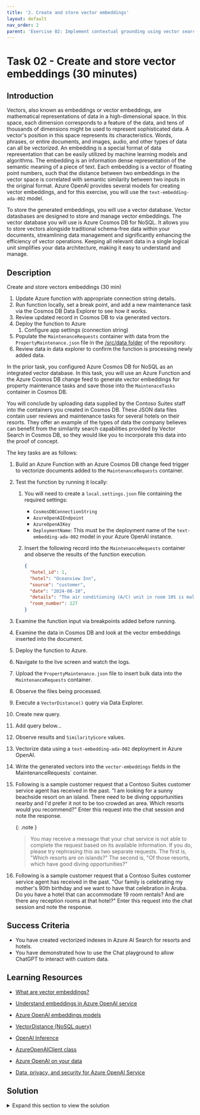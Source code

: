 ```yaml
---
title: '2. Create and store vector embeddings'
layout: default
nav_order: 2
parent: 'Exercise 02: Implement contextual grounding using vector search in Azure Cosmos DB for NoSQL'
---
```


# Task 02 - Create and store vector embeddings (30 minutes)

## Introduction

Vectors, also known as embeddings or vector embeddings, are mathematical representations of data in a high-dimensional space. In this space, each dimension corresponds to a feature of the data, and tens of thousands of dimensions might be used to represent sophisticated data. A vector's position in this space represents its characteristics. Words, phrases, or entire documents, and images, audio, and other types of data can all be vectorized. An embedding is a special format of data representation that can be easily utilized by machine learning models and algorithms. The embedding is an information dense representation of the semantic meaning of a piece of text. Each embedding is a vector of floating point numbers, such that the distance between two embeddings in the vector space is correlated with semantic similarity between two inputs in the original format. Azure OpenAI provides several models for creating vector embeddings, and for this exercise, you will use the `text-embedding-ada-002` model.

To store the generated embeddings, you will use a vector database. Vector datasbases are designed to store and manage vector embeddings. The vector database you will use is Azure Cosmos DB for NoSQL. It allows you to store vectors alongside traditional schema-free data within your documents, streamlining data management and significantly enhancing the efficiency of vector operations. Keeping all relevant data in a single logical unit simplifies your data architecture, making it easy to understand and manage.

## Description

Create and store vectors embeddings (30 min)

   1. Update Azure function with appropriate connection string details.
   2. Run function locally, set a break point, and add a new maintenance task via the Cosmos DB Data Explorer to see how it works.
   3. Review updated record in Cosmos DB to via generated vectors.
   4. Deploy the function to Azure
      1. Configure app settings (connection string)
   5. Populate the `MaintenanceRequests` container with data from the `PropertyMaintenance.json` file in the [/src/data folder](https://github.com/microsoft/TechExcel-Integrating-Azure-PaaS-and-AI-Services-for-AI-Design-Wins/tree/main/src/data) of the repository.
   6. Review data in data explorer to confirm the function is processing newly added data.

In the prior task, you configured Azure Cosmos DB for NoSQL as an integrated vector database. In this task, you will use an Azure Function and the Azure Cosmos DB change feed to generate vector embeddings for property maintenance tasks and save those into the `MaintenaceTasks` container in Cosmos DB.

You will conclude by uploading data supplied by the Contoso Suites staff into the containers you created in Cosmos DB. These JSON data files contain user reviews and maintenance tasks for several hotels on their resorts. They offer an example of the types of data the company believes can benefit from the similarity search capabilities provided by Vector Search in Cosmos DB, so they would like you to incorporate this data into the proof of concept.

The key tasks are as follows:

1. Build an Azure Function with an Azure Cosmos DB change feed trigger to vectorize documents added to the `MaintenanceRequests` container.
2. Test the function by running it locally:
   1. You will need to create a `local.settings.json` file containing the required settings:
      - `CosmosDBConnectionString`
      - `AzureOpenAIEndpoint`
      - `AzureOpenAIKey`
      - `DeploymentName`: This must be the deployment name of the `text-embedding-ada-002` model in your Azure OpenAI instance.
   2. Insert the following record into the `MaintenanceRequests` container and observe the results of the function execution.

        ```json
        {
          "hotel_id": 1, 
          "hotel": "Oceanview Inn",
          "source": "customer",
          "date": "2024-08-10",
          "details": "The air conditioning (A/C) unit in room 105 is malfunctioning and making a loud noise. Customer will be out of the room between noon and 2 PM. This needs immediate maintenance attention.",
          "room_number": 227
        }
        ```

3. Examine the function input via breakpoints added before running.
4. Examine the data in Cosmos DB and look at the vector embeddings inserted into the document.
5. Deploy the function to Azure.
6. Navigate to the live screen and watch the logs.
7. Upload the `PropertyMaintenance.json` file to insert bulk data into the `MaintenanceRequests` container.
8. Observe the files being processed.
9.  Execute a `VectorDistance()` query via Data Explorer.
   1.  Create new query.
   2.  Add query below...
   3.  Observe results and `SimilarityScore` values.


3. Vectorize data using a `text-embedding-ada-002` deployment in Azure OpenAI.
4. Write the generated vectors into the `vector-embeddings` fields in the MaintenanceRequests` container.


2. Following is a sample customer request that a Contoso Suites customer service agent has received in the past. "I am looking for a sunny beachside resort on an island. There need to be diving opportunities nearby and I'd prefer it not to be too crowded an area. Which resorts would you recommend?" Enter this request into the chat session and note the response.

    {: .note }
    > You may receive a message that your chat service is not able to complete the request based on its available information. If you do, please try rephrasing this as two separate requests. The first is, "Which resorts are on islands?" The second is, "Of those resorts, which have good diving opportunities?"

3. Following is a sample customer request that a Contoso Suites customer service agent has received in the past. "Our family is celebrating my mother's 90th birthday and we want to have that celebration in Aruba. Do you have a hotel that can accommodate 19 room rentals? And are there any reception rooms at that hotel?" Enter this request into the chat session and note the response.

## Success Criteria

- You have created vectorized indexes in Azure AI Search for resorts and hotels.
- You have demonstrated how to use the Chat playground to allow ChatGPT to interact with custom data.

## Learning Resources

- [What are vector embeddings?](https://learn.microsoft.com/azure/cosmos-db/gen-ai/vector-embeddings)
- [Understand embeddings in Azure OpenAI service](https://learn.microsoft.com/azure/ai-services/openai/concepts/understand-embeddings)
- [Azure OpenAI embeddings models](https://learn.microsoft.com/azure/ai-services/openai/concepts/models#embeddings-models)
- [VectorDistance (NoSQL query)](https://learn.microsoft.com/azure/cosmos-db/nosql/query/vectordistance)

- [OpenAI Inference](https://learn.microsoft.com/dotnet/api/overview/azure/ai.openai-readme?view=azure-dotnet-preview)
- [AzureOpenAIClient class](https://learn.microsoft.com/dotnet/api/azure.ai.openai.azureopenaiclient?view=azure-dotnet-preview)


- [Azure OpenAI on your data](https://learn.microsoft.com/azure/ai-services/openai/concepts/use-your-data)
- [Data, privacy, and security for Azure OpenAI Service](https://learn.microsoft.com/legal/cognitive-services/openai/data-privacy)

## Solution

<details markdown="block">
<summary>Expand this section to view the solution</summary>


- The steps to run the function...
  
  - In VS Code, open a new terminal and install the `Azure.AI.OpenAI` library.
  
      ```azurecli
      dotnet add package Azure.AI.OpenAI --prerelease
      dotnet add package OpenAI --prerelease
      dotnet add package Microsoft.Azure.Functions.Worker.Extensions.CosmosDB
      ```

    - To run the function app locally, you must create a `local.settings.json` file in the `ContosoSuitesVectorizationFunction` directory and add the following content, replacing the bracketed tokens with values for your environment.

        ```json
        {
          "IsEncrypted": false,
          "Values": {
            "AzureWebJobsStorage": "",
            "FUNCTIONS_WORKER_RUNTIME": "dotnet-isolated",
            "CosmosDBConnectionString": "[YOUR_COSMOS_DB_CONNECTION_STRING]",
            "AzureOpenAIEndpont": "[YOUR_AZURE_OPENAI_ENDPOINT]",
            "AzureOpenAIKey": "[YOUR_AZURE_OPENAI_KEY]",
            "DeploymentName": "text-embedding-ada-002"
          }
        }
        ```
  

- The steps to generate vector embeddings using Azure OpenAI are:
  - Navigate the your Azure OpenAI resource in the [Azure portal](https://portal.azure.com/).
  - Expand the **Resource Management** menu item in the left-hand menu and select **Keys and Endpoint**.
  - Copy the **Endpoint** and **KEY 1** values.
  - 
  - 
- The steps to add a data source in the Chat playground are:
  - Navigate to the Chat tab in Azure AI Studio.
  - Select the "Add your data" tab from the Assistant setup page.
  - Select the **Add a data source** button.

    ![Add a data source](../../media/Solution/0202_AddDataSource.png)

  - In the modal dialog, choose "Azure Blob Storage" from the data source drop-down list.
    - CORS will need to be enabled for the storage account. You may do this from within the dialog, as long as you have appropriate permissions on the storage account.
  - Select the storage account you created and the `contoso-suites` storage container.
  - Choose the Azure AI Search resource you created.
  - The index name can be something simple, such as "resorts" and the Indexer schedule can be set to Once.
  - Select the "Add vector search to this search resource" option and choose your `text-embedding-ada-002` deployment from the drop-down list.

    ![Select the data source](../../media/Solution/0202_SelectDataSource.png)

    Be sure that you select the "I acknowledge that connecting to an Azure AI Search account will incur usage to my account." checkbox once it appears. It will appear after you have selected your storage account.

    ![Acknowledge that connecting to an Azure AI Search account will incur usage to your account.](../../media/Solution/0202_Acknowledgement.png).

  - From the Search type menu, choose "Hybrid (vector + keyword)" and select the option acknowledging that this will incur usage to your account.

    ![Enable hybrid search via vector and keyword](../../media/Solution/0202_HybridSearch.png)

- After ingestion and processing is complete, you can ask questions of the uploaded dataset.

- The Azure Cosmos DB Data Explorer can be used to upload the data files provided by Contoso Suites.
  - In the [Azure portal](https://portal.azure.com), navigate to your Cosmos DB resource and select **Data Explorer** in the left-hand menu.
  - In the Data Explorer, expand the **ContosoSuites** database and the **UserReviews** container, then select **Items**.

    ![Data Explorer is highlighted in the left-hand menu. The expand icon is highlighted for the database and UserReviews containers. Items is highlighted.](../../media/Solution/0201-azure-cosmos-db-data-explorer-user-reviews-items.png)

  - Select **Upload Item** on the toolbar.

    ![The Upload Item button on the Azure Cosmos DB toolbar is highlighted.](../../media/Solution/0201-azure-cosmos-db-toolbar-upload-item.png)

  - In the **Upload Items** dialog, select the browse button and navigate to the `UserReviews.json` file in the `/src/data` directory in the location where cloned the repository, then select **Upload** to import the data in the file.

    ![The Upload Items dialog is displayed with the browse and Upload buttons highlighted. UserReviews.json appears in the Select JSON files box.](../../media/Solution/0201-upload-items-user-reviews.png)

  - Repeat the above steps, this time uploading data into the `MaintenanceRequests` container from the `PropertyMaintenance.json` file.

</details>

